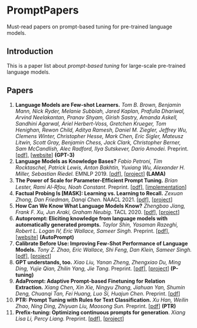 # PromptPapers
Must-read papers on prompt-based tuning for pre-trained language models. 

## Introduction

This is a paper list about *prompt-based tuning* for large-scale pre-trained language models.

## Papers

1. **Language Models are Few-shot Learners.** *Tom B. Brown, Benjamin Mann, Nick Ryder, Melanie Subbiah, Jared Kaplan, Prafulla Dhariwal, Arvind Neelakantan, Pranav Shyam, Girish Sastry, Amanda Askell, Sandhini Agarwal, Ariel Herbert-Voss, Gretchen Krueger, Tom Henighan, Rewon Child, Aditya Ramesh, Daniel M. Ziegler, Jeffrey Wu, Clemens Winter, Christopher Hesse, Mark Chen, Eric Sigler, Mateusz Litwin, Scott Gray, Benjamin Chess, Jack Clark, Christopher Berner, Sam McCandlish, Alec Radford, Ilya Sutskever, Dario Amodei.*  Preprint.    [[pdf](https://arxiv.org/abs/2005.14165)], [[website](https://openai.com/blog/gpt-3-apps/)]  **(GPT-3)**
2. **Language Models as Knowledge Bases?**  *Fabio Petroni, Tim Rocktaschel, Patrick Lewis, Anton Bakhtin, Yuxiang Wu, Alexander H. Miller, Sebastian Riedel.* EMNLP 2019.  [[pdf](https://arxiv.org/pdf/1909.01066.pdf)], [[project](https://github.com/facebookresearch/LAMA)] **(LAMA)**
3. **The Power of Scale for Parameter-Efﬁcient Prompt Tuning.** *Brian Lester, Rami Al-Rfou, Noah Constant*. Preprint. [[pdf](https://arxiv.org/pdf/2104.08691.pdf)], [[implementation](https://github.com/kipgparker/soft-prompt-tuning)]
4. **Factual Probing Is [MASK]: Learning vs. Learning to Recall.** *Zexuan Zhong, Dan Friedman, Danqi Chen.* NAACL 2021.  [[pdf](https://arxiv.org/pdf/2104.05240.pdf)], [[project](https://github.com/princeton-nlp/OptiPrompt)] 
5. **How Can We Know What Language Models Know?** *Zhengbao Jiang, Frank F. Xu, Jun Araki, Graham Neubig*. TACL 2020. [[pdf](https://arxiv.org/pdf/1911.12543.pdf)], [[project](https://github.com/jzbjyb/LPAQA)]
6. **Autoprompt: Eliciting knowledge from language models with automatically generated prompts.** *Taylor Shin, Yasaman Razeghi, Robert L. Logan IV, Eric Wallace, Sameer Singh.* Preprint. [[pdf](https://arxiv.org/pdf/2010.15980.pdf)], [[website](https://ucinlp.github.io/autoprompt/)] **(AutoPrompt)**
7. **Calibrate Before Use: Improving Few-Shot Performance of Language Models.** *Tony Z. Zhao, Eric Wallace, Shi Feng, Dan Klein, Sameer Singh.*  [[pdf](https://arxiv.org/pdf/2102.09690.pdf)], [[project](https://github.com/tonyzhaozh/few-shot-learning)]
8. **GPT understands, too.** *Xiao Liu, Yanan Zheng, Zhengxiao Du, Ming Ding, Yujie Qian, Zhilin Yang, Jie Tang*. Preprint. [[pdf](https://arxiv.org/pdf/2103.10385.pdf)], [[project](https://github.com/THUDM/P-tuning)] **(P-tuning)**
9. **AdaPrompt: Adaptive Prompt-based Finetuning for Relation Extraction.** *Xiang Chen, Xin Xie, Ningyu Zhang, Jiahuan Yan, Shumin Deng, Chuanqi Tan, Fei Huang, Luo Si, Huajun Chen*. Preprint. [[pdf](https://arxiv.org/pdf/2104.07650.pdf)]
10. **PTR: Prompt Tuning with Rules for Text Classification.**  *Xu Han, Weilin Zhao, Ning Ding, Zhiyuan Liu, Maosong Sun.* Preprint. [[pdf](https://arxiv.org/pdf/2105.11259.pdf)] **(PTR)**
11. **Prefix-tuning: Optimizing continuous prompts for generation**. *Xiang Lisa Li, Percy Liang.* Preprint. [[pdf](https://arxiv.org/pdf/2101.00190.pdf)], [[project](https://github.com/XiangLi1999/PrefixTuning)]
